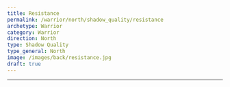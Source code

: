 ```yaml
---
title: Resistance
permalink: /warrior/north/shadow_quality/resistance
archetype: Warrior
category: Warrior
direction: North
type: Shadow Quality
type_general: North
image: /images/back/resistance.jpg
draft: true
---
```


---
